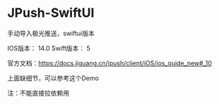 # JPush-SwiftUI

手动导入极光推送，swiftui版本

IOS版本： 14.0
Swift版本： 5

官方文档：https://docs.jiguang.cn/jpush/client/iOS/ios_guide_new#_10

上面缺细节，可以参考这个Demo

注：不能直接拉依赖用
